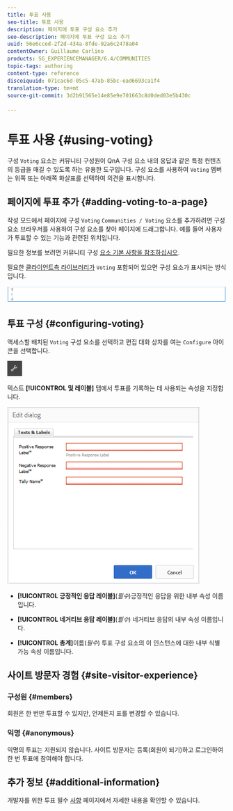 ```yaml
---
title: 투표 사용
seo-title: 투표 사용
description: 페이지에 투표 구성 요소 추가
seo-description: 페이지에 투표 구성 요소 추가
uuid: 56e6cced-2f2d-434a-8fde-92a6c2478a04
contentOwner: Guillaume Carlino
products: SG_EXPERIENCEMANAGER/6.4/COMMUNITIES
topic-tags: authoring
content-type: reference
discoiquuid: 071cac6d-05c5-47ab-85bc-ead6693ca1f4
translation-type: tm+mt
source-git-commit: 3d2b91565e14e85e9e701663c8d0ded03e5b430c

---
```



# 투표 사용 {#using-voting}

구성 `Voting` 요소는 커뮤니티 구성원이 QnA 구성 요소 내의 응답과 같은 특정 컨텐츠의 등급을 매길 수 있도록 하는 유용한 도구입니다. 구성 요소를 사용하여 `Voting` 멤버는 위쪽 또는 아래쪽 화살표를 선택하여 의견을 표시합니다.

## 페이지에 투표 추가 {#adding-voting-to-a-page}

작성 모드에서 페이지에 구성 `Voting` `Communities / Voting` 요소를 추가하려면 구성 요소 브라우저를 사용하여 구성 요소를 찾아 페이지에 드래그합니다. 예를 들어 사용자가 투표할 수 있는 기능과 관련된 위치입니다.

필요한 정보를 보려면 커뮤니티 구성 [요소 기본 사항을 참조하십시오](basics.md).

필요한 [클라이언트측 라이브러리가](essentials-voting.md#essentials-for-client-side) `Voting` 포함되어 있으면 구성 요소가 표시되는 방식입니다.

![chlimage_1-307](assets/chlimage_1-307.png)

## 투표 구성 {#configuring-voting}

액세스할 배치된 `Voting` 구성 요소를 선택하고 편집 대화 상자를 여는 `Configure` 아이콘을 선택합니다.

![chlimage_1-308](assets/chlimage_1-308.png)

텍스트 **[!UICONTROL 및 레이블]** 탭에서 투표를 기록하는 데 사용되는 속성을 지정합니다.

![chlimage_1-309](assets/chlimage_1-309.png)

* **[!UICONTROL 긍정적인 응답 레이블]**(*필수*)긍정적인 응답을 위한 내부 속성 이름입니다.

* **[!UICONTROL 네거티브 응답 레이블]**(*필수*) 네거티브 응답의 내부 속성 이름입니다.

* **[!UICONTROL 총계]**&#x200B;이름(*필수*) 투표 구성 요소의 이 인스턴스에 대한 내부 식별 가능 속성 이름입니다.

## 사이트 방문자 경험 {#site-visitor-experience}

### 구성원 {#members}

회원은 한 번만 투표할 수 있지만, 언제든지 표를 변경할 수 있습니다.

### 익명 {#anonymous}

익명의 투표는 지원되지 않습니다. 사이트 방문자는 등록(회원이 되기)하고 로그인하여 한 번 투표에 참여해야 합니다.

## 추가 정보 {#additional-information}

개발자를 위한 투표 필수 [사항](essentials-voting.md) 페이지에서 자세한 내용을 확인할 수 있습니다.
